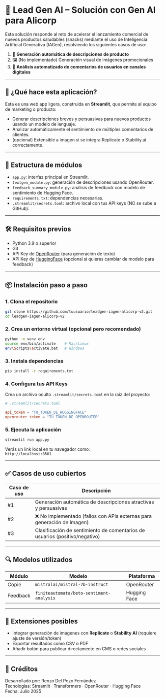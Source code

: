 # 🧠 Lead Gen AI – Solución con Gen AI para Alicorp

Esta solución responde al reto de acelerar el lanzamiento comercial de nuevos productos saludables (snacks) mediante el uso de Inteligencia Artificial Generativa (IAGen), resolviendo los siguientes casos de uso:

1. 📝 **Generación automática de descripciones de producto**
2. 🖼️ (No implementado) Generación visual de imágenes promocionales
3. 💬 **Análisis automatizado de comentarios de usuarios en canales digitales**

---

## 🚀 ¿Qué hace esta aplicación?

Esta es una web app ligera, construida en **Streamlit**, que permite al equipo de marketing o producto:

- Generar descripciones breves y persuasivas para nuevos productos usando un modelo de lenguaje.
- Analizar automáticamente el sentimiento de múltiples comentarios de clientes.
- (opcional) Extensible a imagen si se integra Replicate o Stability.ai correctamente.

---

## 🧩 Estructura de módulos

- `app.py`: interfaz principal en Streamlit.
- `textgen_module.py`: generación de descripciones usando OpenRouter.
- `feedback_summary_module.py`: análisis de feedback con modelo de sentimiento de Hugging Face.
- `requirements.txt`: dependencias necesarias.
- `.streamlit/secrets.toml`: archivo local con tus API keys (NO se sube a GitHub).

---

## 🛠️ Requisitos previos

- Python 3.9 o superior
- Git
- API Key de [OpenRouter](https://openrouter.ai/) (para generación de texto)
- API Key de [HuggingFace](https://huggingface.co/) (opcional si quieres cambiar de modelo para feedback)

---

## 📦 Instalación paso a paso

### 1. Clona el repositorio

```bash
git clone https://github.com/tuusuario/leadgen-iagen-alicorp-v2.git
cd leadgen-iagen-alicorp-v2
```

### 2. Crea un entorno virtual (opcional pero recomendado)

```bash
python -m venv env
source env/bin/activate    # Mac/Linux
env\Scripts\activate.bat   # Windows
```

### 3. Instala dependencias

```bash
pip install -r requirements.txt
```

### 4. Configura tus API Keys

Crea un archivo oculto `.streamlit/secrets.toml` en la raíz del proyecto:

```toml
# .streamlit/secrets.toml

api_token = "TU_TOKEN_DE_HUGGINGFACE"
openrouter_token = "TU_TOKEN_DE_OPENROUTER"
```

### 5. Ejecuta la aplicación

```bash
streamlit run app.py
```

Verás un link local en tu navegador como:  
`http://localhost:8501`

---

## ✅ Casos de uso cubiertos

| Caso de uso | Descripción                                                                 |
|-------------|-----------------------------------------------------------------------------|
| #1          | Generación automática de descripciones atractivas y persuasivas             |
| #2          | ❌ No implementado (fallos con APIs externas para generación de imagen)     |
| #3          | Clasificación de sentimiento de comentarios de usuarios (positivo/negativo) |

---

## 🔍 Modelos utilizados

| Módulo | Modelo | Plataforma |
|--------|--------|------------|
| Copie | `mistralai/mistral-7b-instruct` | OpenRouter |
| Feedback | `finiteautomata/beto-sentiment-analysis` | Hugging Face |

---

## 🧠 Extensiones posibles

- Integrar generación de imágenes con **Replicate** o **Stability AI** (requiere ajuste de versión/token)
- Exportar resultados como CSV o PDF
- Añadir botón para publicar directamente en CMS o redes sociales

---

## 📎 Créditos

Desarrollado por: Renzo Del Pozo Fernández  
Tecnologías: Streamlit · Transformers · OpenRouter · Hugging Face  
Fecha: Julio 2025
